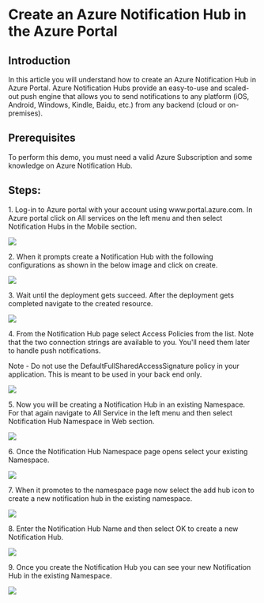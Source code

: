 <h1>Create an Azure Notification Hub in the Azure Portal</h1>
<h2>Introduction</h2>
<p>In this article you will understand how to create an Azure Notification Hub in Azure Portal. Azure Notification Hubs provide an easy-to-use and scaled-out push engine that allows you to send notifications to any platform (iOS, Android, Windows, Kindle, Baidu, etc.) from any backend (cloud or on-premises).</p>

<h2>Prerequisites</h2>
<p>To perform this demo, you must need a valid Azure Subscription and some knowledge on Azure Notification Hub.</p>

<h2>Steps:</h2>
<p>1. Log-in to Azure portal with your account using www.portal.azure.com. In Azure portal click on All services on the left menu and then select Notification Hubs in the Mobile section.</p>
<img src="https://codesizzlergit.blob.core.windows.net/az203-2-002/1.png"/>
<p>2. When it prompts create a Notification Hub with the following configurations as shown in the below image and click on create.</p>
<img src="https://codesizzlergit.blob.core.windows.net/az203-2-002/2.png"/>
<p>3. Wait until the deployment gets succeed. After the deployment gets completed navigate to the created resource.</p>
<img src="https://codesizzlergit.blob.core.windows.net/az203-2-002/3.png"/>
<p>4. From the Notification Hub page select Access Policies from the list. Note that the two connection strings are available to you. You'll need them later to handle push notifications.</p>
<p>Note - Do not use the DefaultFullSharedAccessSignature policy in your application. This is meant to be used in your back end only.</p>
<img src="https://codesizzlergit.blob.core.windows.net/az203-2-002/4.png"/>
<p>5. Now you will be creating a Notification Hub in an existing Namespace. For that again navigate to All Service in the left menu and then select Notification Hub Namespace in Web section.</p>
<img src="https://codesizzlergit.blob.core.windows.net/az203-2-002/5.png"/>
<p>6. Once the Notification Hub Namespace page opens select your existing Namespace.</p>
<img src="https://codesizzlergit.blob.core.windows.net/az203-2-002/6.png"/>
<p>7. When it promotes to the namespace page now select the add hub icon to create a new notification hub in the existing namespace. </p>
<img src="https://codesizzlergit.blob.core.windows.net/az203-2-002/7.png"/>
<p>8. Enter the Notification Hub Name and then select OK to create a new Notification Hub.</p>
<img src="https://codesizzlergit.blob.core.windows.net/az203-2-002/8.png"/>
<p>9. Once you create the Notification Hub you can see your new Notification Hub in the existing Namespace.</p>
<img src="https://codesizzlergit.blob.core.windows.net/az203-2-002/9.png"/>
